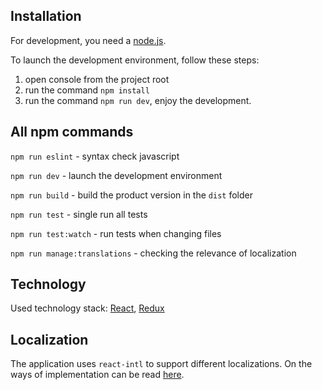 ## Installation

For development, you need a [node.js](https://nodejs.org).

To launch the development environment, follow these steps:

1. open console from the project root
2. run the command `npm install`
3. run the command `npm run dev`, enjoy the development.

## All npm commands

`npm run eslint` - syntax check javascript

`npm run dev` - launch the development environment

`npm run build` - build the product version in the `dist` folder

`npm run test` - single run all tests

`npm run test:watch` - run tests when changing files

`npm run manage:translations` - checking the relevance of localization


## Technology
Used technology stack: [React](https://reactjs.org/), [Redux](https://redux.js.org/)

## Localization
The application uses `react-intl` to support different localizations. On the ways of implementation can be read [here](https://github.com/yahoo/react-intl/wiki).
